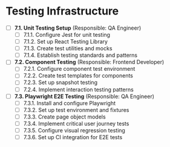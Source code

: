 # Testing Infrastructure

- [ ] **7.1. Unit Testing Setup** (Responsible: QA Engineer)
  - [ ] 7.1.1. Configure Jest for unit testing
  - [ ] 7.1.2. Set up React Testing Library
  - [ ] 7.1.3. Create test utilities and mocks
  - [ ] 7.1.4. Establish testing standards and patterns

- [ ] **7.2. Component Testing** (Responsible: Frontend Developer)
  - [ ] 7.2.1. Configure component test environment
  - [ ] 7.2.2. Create test templates for components
  - [ ] 7.2.3. Set up snapshot testing
  - [ ] 7.2.4. Implement interaction testing patterns

- [ ] **7.3. Playwright E2E Testing** (Responsible: QA Engineer)
  - [ ] 7.3.1. Install and configure Playwright
  - [ ] 7.3.2. Set up test environment and fixtures
  - [ ] 7.3.3. Create page object models
  - [ ] 7.3.4. Implement critical user journey tests
  - [ ] 7.3.5. Configure visual regression testing
  - [ ] 7.3.6. Set up CI integration for E2E tests 